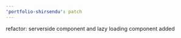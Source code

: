 ```yaml
---
'portfolio-shirsendu': patch
---
```


refactor: serverside component and lazy loading component added
